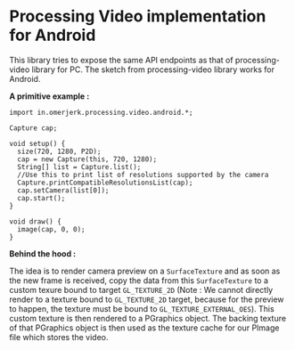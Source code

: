 # Processing Video implementation for Android
This library tries to expose the same API endpoints as that of processing-video library for PC. The sketch from processing-video library works for Android.

**A primitive example :**
```
import in.omerjerk.processing.video.android.*;

Capture cap;

void setup() {
  size(720, 1280, P2D);
  cap = new Capture(this, 720, 1280);
  String[] list = Capture.list();
  //Use this to print list of resolutions supported by the camera
  Capture.printCompatibleResolutionsList(cap);
  cap.setCamera(list[0]);
  cap.start();
}

void draw() {
  image(cap, 0, 0);
}
```

**Behind the hood :**

The idea is to render camera preview on a `SurfaceTexture` and as soon as the new frame is received, copy the data from this `SurfaceTexture` to a custom texure bound to target `GL_TEXTURE_2D` (Note : We cannot directly render to a texture bound to `GL_TEXTURE_2D` target, because for the preview to happen, the texture must be bound to `GL_TEXTURE_EXTERNAL_OES`). This custom texture is then rendered to a PGraphics object. The backing texture of that PGraphics object is then used as the texture cache for our PImage file which stores the video.
